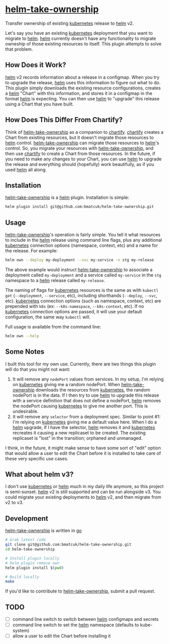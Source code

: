 # [helm-take-ownership]
Transfer ownership of existing [kubernetes] release to [helm] v2.

Let's say you have an existing [kubernetes] deployment that you want to migrate
to [helm]. [helm] currently doesn't have any functionality to migrate owneship
of those existing resources to itself. This plugin attempts to solve that
problem.

## How Does it Work?
[helm] v2 records information about a release in a configmap. When you try to
upgrade the release, [helm] uses this information to figure out what to do.
This plugin simply downloads the existing resource configurations, creates a
[helm] "Chart" with this information, and stores it in a configmap in the
format [helm] is expecting. You can then use [helm] to "upgrade" this release
using a Chart that you have built.

## How Does This Differ From Chartify?
Think of [helm-take-ownership] as a companion to [chartify]. [chartify] creates
a Chart from existing resources, but it doesn't migrate those resources to
[helm] control. [helm-take-ownership] can migrate those resources to [helm]'s
control. So, you migrate your resources with [helm-take-ownership], and then use
[chartify] to create a Chart from those resources. In the future, if you need
to make any changes to your Chart, you can use [helm] to upgrade the release
and everything should (hopefully) work beautifully, as if you used [helm] all
along.

## Installation
[helm-take-ownership] is a [helm] plugin. Installation is simple:

```bash
helm plugin install git@github.com:bmatcuk/helm-take-ownership.git
```

## Usage
[helm-take-ownership]'s operation is fairly simple. You tell it what resources
to include in the [helm] release using command line flags, plus any additional
[kubernetes] connection options (namespace, context, etc) and a name for the
release. For example:

```bash
helm own --deploy my-deployment --svc my-service -n stg my-release
```

The above example would instruct [helm-take-ownership] to associate a
deployment called `my-deployment` and a service called `my-service` in the
`stg` namespace to a [helm] release called `my-release`.

The naming of flags for [kubernetes] resources is the same as with `kubectl
get` (`--deployment`, `--service`, etc), including shorthands (`--deploy`,
`--svc`, etc). [kubernetes] connection options (such as namespace, context,
etc) are prepended with `k8s` (ex: `--k8s-namespace`, `--k8s-context`, etc).
If no [kubernetes] connection options are passed, it will use your default
configuration, the same way `kubectl` will.

Full usage is available from the command line:

```bash
helm own --help
```

## Some Notes
I built this tool for my own use. Currently, there are two things this plugin
will do that you might not want:

1. It will remove any `nodePort` values from services. In my setup, I'm relying
   on [kubernetes] giving me a random nodePort. When [helm-take-ownership]
   downloads the resources from [kubernetes], the random nodePort is in the
   data. If I then try to use [helm] to upgrade this release with a service
   definition that does not define a nodePort, [helm] removes the nodePort
   causing [kubernetes] to give me another port. This is undesirable.
2. It will remove any `selector` from a deployment spec. Similar to point #1:
   I'm relying on [kubernetes] giving me a default value here. When I do a
   [helm] upgrade, if I have the selector, [helm] removes it and [kubernetes]
   recreates it causing a new replicaset to be created. The existing replicaset
   is "lost" in the transition; orphaned and unmanaged.

I think, in the future, it might make sense to have some sort of "edit" option
that would allow a user to edit the Chart before it is installed to take care
of these very specific use cases.

## What about helm v3?
I don't use [kubernetes] or [helm] much in my daily life anymore, so this
project is semi-sunset. [helm] v2 is still supported and can be run alongside
v3. You could migrate your existing deployments to [helm] v2, and then migrate
from v2 to v3.

## Development
[helm-take-ownership] is written in [go]

```bash
# Grab latest code
git clone git@github.com:bmatcuk/helm-take-ownership.git
cd helm-take-ownership

# Install plugin locally
# helm plugin remove own
helm plugin install $(pwd)

# Build locally
make
```

If you'd like to contribute to [helm-take-ownership], submit a pull request.

## TODO
- [ ] command line switch to switch between [helm] configmaps and secrets
- [ ] command line switch to set the [helm] namespace (defaults to kube-system)
- [ ] allow a user to edit the Chart before installing it

[chartify]: https://github.com/appscode/chartify
[go]: https://golang.org/
[helm-take-ownership]: https://github.com/bmatcuk/helm-take-ownership
[helm]: https://helm.sh/
[kubernetes]: https://kubernetes.io/
